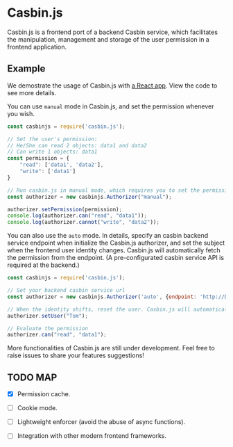 # Casbin.js

Casbin.js is a frontend port of a backend Casbin service, which facilitates the manipulation, management and storage of the user permission in a frontend application.

## Example

We demostrate the usage of Casbin.js with [a React app](https://github.com/casbin-js/examples/tree/master/react). View the code to see more details.


You can use `manual` mode in Casbin.js, and set the permission whenever you wish.
```javascript
const casbinjs = require('casbin.js');

// Set the user's permission:
// He/She can read 2 objects: data1 and data2
// Can write 1 objects: data1
const permission = {
    "read": ['data1', 'data2'],
    "write": ['data1']
}

// Run casbin.js in manual mode, which requires you to set the permission manually.
const authorizer = new casbinjs.Authorizer("manual");

authorizer.setPermission(permission);
console.log(authorizer.can("read", "data1"));
console.log(authorizer.cannot("write", "data2"));
```

You can also use the `auto` mode. In details, specify an casbin backend service endpoint when initialize the Casbin.js authorizer, and set the subject when the frontend user identity changes. Casbin.js will automatically fetch the permission from the endpoint. (A pre-configurated casbin service API is required at the backend.)
```javascript
const casbinjs = require('casbin.js');

// Set your backend casbin service url
const authorizer = new casbinjs.Authorizer('auto', {endpoint: 'http://Domain_name/casbin/api'});

// When the identity shifts, reset the user. Casbin.js will automatically fetch the permission from the endpoint.
authorizer.setUser("Tom");

// Evaluate the permission
authorizer.can("read", "data1");
```

More functionalities of Casbin.js are still under development. Feel free to raise issues to share your features suggestions!

## TODO MAP
- [x] Permission cache.
- [ ] Cookie mode.
- [ ] Lightweight enforcer (avoid the abuse of async functions).
- [ ] Integration with other modern frontend frameworks.



